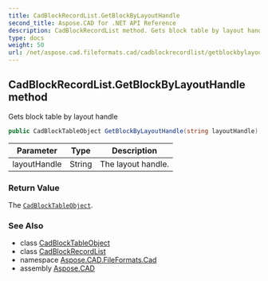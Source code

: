 ```yaml
---
title: CadBlockRecordList.GetBlockByLayoutHandle
second_title: Aspose.CAD for .NET API Reference
description: CadBlockRecordList method. Gets block table by layout handle
type: docs
weight: 50
url: /net/aspose.cad.fileformats.cad/cadblockrecordlist/getblockbylayouthandle/
---
```

## CadBlockRecordList.GetBlockByLayoutHandle method

Gets block table by layout handle

```csharp
public CadBlockTableObject GetBlockByLayoutHandle(string layoutHandle)
```

| Parameter | Type | Description |
| --- | --- | --- |
| layoutHandle | String | The layout handle. |

### Return Value

The [`CadBlockTableObject`](../../../aspose.cad.fileformats.cad.cadtables/cadblocktableobject/).

### See Also

* class [CadBlockTableObject](../../../aspose.cad.fileformats.cad.cadtables/cadblocktableobject/)
* class [CadBlockRecordList](../)
* namespace [Aspose.CAD.FileFormats.Cad](../../../aspose.cad.fileformats.cad/)
* assembly [Aspose.CAD](../../../)


